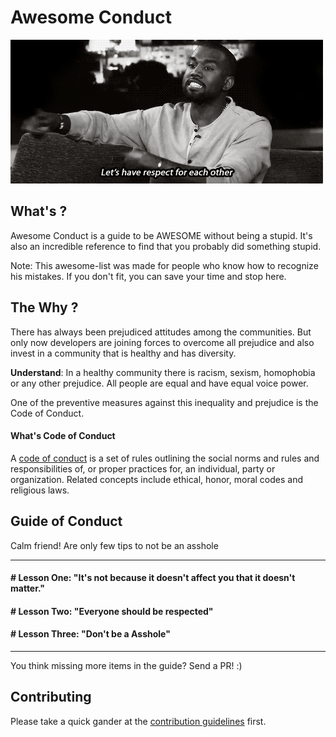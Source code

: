 # Awesome Conduct

![Respectful Kanye](images/respectful.gif)

## What's ?

Awesome Conduct is a guide to be AWESOME without being a stupid.
It's also an incredible reference to find that you probably did something stupid.

Note: This awesome-list was made for people who know how to recognize his mistakes. If you don't fit, you can save your time and stop here.

## The Why ?

There has always been prejudiced attitudes among the communities. But only now developers are joining forces to overcome all prejudice and also invest in a community that is healthy and has diversity.

**Understand**: In a healthy community there is racism, sexism, homophobia or any other prejudice. All people are equal and have equal voice power.

One of the preventive measures against this inequality and prejudice is the Code of Conduct.

#### What's Code of Conduct

A [code of conduct](https://en.wikipedia.org/wiki/Code_of_conduct) is a set of rules outlining the social norms and rules and responsibilities of, or proper practices for, an individual, party or organization. Related concepts include ethical, honor, moral codes and religious laws.

## Guide of Conduct

Calm friend! Are only few tips to not be an asshole

----------------------------------------------

#### # Lesson One: "It's not because it doesn't affect you that it doesn't matter."

#### # Lesson Two: "Everyone should be respected"

#### # Lesson Three: "Don't be a Asshole"

----------------------------------------------

You think missing more items in the guide? Send a PR! :)

## Contributing

Please take a quick gander at the [contribution guidelines](https://github.com/raphamorim/awesome-canvas/blob/master/CONTRIBUTING.md) first.
